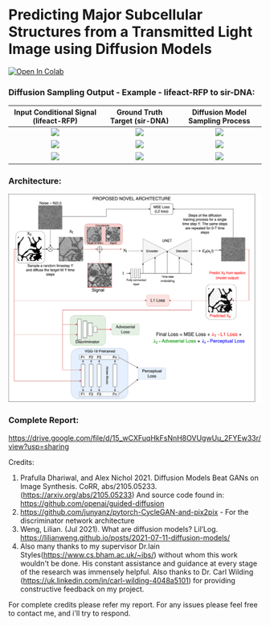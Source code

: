 # Predicting Major Subcellular Structures from a Transmitted Light Image using Diffusion Models

[![Open In Colab](https://colab.research.google.com/assets/colab-badge.svg)](https://colab.research.google.com/drive/12zjYQ033V8n05D-SITDUZxXbxgK_u0EZ)

### Diffusion Sampling Output - Example - lifeact-RFP to sir-DNA:

Input Conditional Signal (lifeact-RFP)          | Ground Truth Target (sir-DNA) |  Diffusion Model Sampling Process 
:-------------------------:|:-------------------------:|:-------------------------:
![](https://user-images.githubusercontent.com/30499524/193465472-e0957c63-d05a-4a1b-91a9-b2c28fbc76e9.png)  | ![](https://user-images.githubusercontent.com/30499524/193465638-ee4dcd9b-61ca-44f5-8e11-ff1c52e9bde2.png) | ![](https://media1.giphy.com/media/5BdabGh0TVZKKnqezT/giphy.gif)
![](https://user-images.githubusercontent.com/30499524/193465403-ca1a16cf-abb4-41b9-a613-351d38b4faa2.png) | ![](https://user-images.githubusercontent.com/30499524/193465609-2c79b4ea-beea-4cdf-a225-db9deaa33892.png)| ![](https://media0.giphy.com/media/iUFuDEcPQrQ7MR4gMZ/giphy.gif)
![](https://user-images.githubusercontent.com/30499524/193465589-8a466613-adb6-4eb6-a88e-43d9f3253ad1.png) | ![](https://user-images.githubusercontent.com/30499524/193465646-bf15767d-67e7-4732-87d8-48fba0c0bbd2.png)| ![](https://media4.giphy.com/media/XHT4rO3MzVLpkabIx8/giphy.gif)

### Architecture:

![](https://raw.githubusercontent.com/raghuveerbhat/BrightFieldDiffusion/main/figures/proposed_arch_fig10.png)

### Complete Report:
https://drive.google.com/file/d/15_wCXFuqHkFsNnH8OVUgwUu_2FYEw33r/view?usp=sharing

Credits:
1. Prafulla Dhariwal, and Alex Nichol 2021. Diffusion Models Beat GANs on Image Synthesis. CoRR, abs/2105.05233. (https://arxiv.org/abs/2105.05233)
   And source code found in: https://github.com/openai/guided-diffusion
2. https://github.com/junyanz/pytorch-CycleGAN-and-pix2pix - For the discriminator network architecture
3. Weng, Lilian. (Jul 2021). What are diffusion models? Lil’Log. https://lilianweng.github.io/posts/2021-07-11-diffusion-models/
4. Also many thanks to my supervisor Dr.Iain Styles(https://www.cs.bham.ac.uk/~ibs/) without whom this work wouldn't be done. His constant assistance and guidance at every stage of the research was immensely helpful. Also thanks to Dr. Carl Wilding (https://uk.linkedin.com/in/carl-wilding-4048a5101) for providing constructive feedback on my project.

For complete credits please refer my report. For any issues please feel free to contact me, and i'll try to respond.
